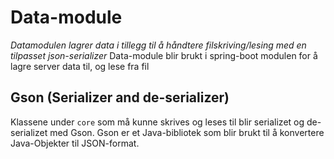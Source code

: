 # Data-module
_Datamodulen lagrer data i tillegg til å håndtere filskriving/lesing med en tilpasset json-serializer_
Data-module blir brukt i spring-boot modulen for å lagre server data til, og lese fra fil

## Gson (Serializer and de-serializer)
Klassene under `core` som må kunne skrives og leses til blir serializet og de-serializet med Gson. Gson er et Java-bibliotek som blir brukt til å konvertere Java-Objekter til JSON-format.
